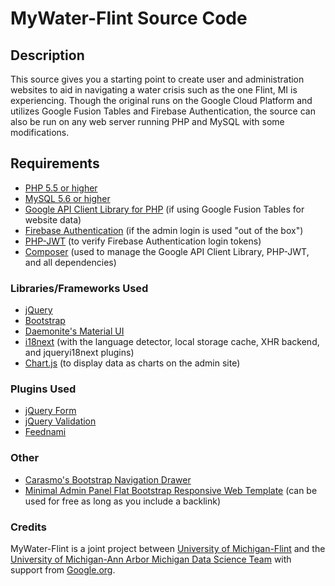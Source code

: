 # MyWater-Flint Source Code #

## Description ##
This source gives you a starting point to create user and administration websites to aid in navigating a water crisis such as the one Flint, MI is experiencing. Though the original runs on the Google Cloud Platform and utilizes Google Fusion Tables and Firebase Authentication, the source can also be run on any web server running PHP and MySQL with some modifications.

## Requirements ##
* [PHP 5.5 or higher](http://www.php.net/)
* [MySQL 5.6 or higher](http://dev.mysql.com/)
* [Google API Client Library for PHP](https://github.com/google/google-api-php-client/) (if using Google Fusion Tables for website data)
* [Firebase Authentication](https://firebase.google.com/) (if the admin login is used "out of the box")
* [PHP-JWT](https://github.com/firebase/php-jwt/) (to verify Firebase Authentication login tokens)
* [Composer](https://getcomposer.org/) (used to manage the Google API Client Library, PHP-JWT, and all dependencies)

### Libraries/Frameworks Used ###
* [jQuery](http://jquery.com/)
* [Bootstrap](https://getbootstrap.com/)
* [Daemonite's Material UI](https://github.com/Daemonite/material/)
* [i18next](http://i18next.com/) (with the language detector, local storage cache, XHR backend, and jqueryi18next plugins)
* [Chart.js](http://www.chartjs.org/) (to display data as charts on the admin site)

### Plugins Used ###
* [jQuery Form](http://malsup.com/jquery/form/)
* [jQuery Validation](http://jqueryvalidation.org/)
* [Feednami](https://github.com/sekando/feednami-client/)

### Other ###
* [Carasmo's Bootstrap Navigation Drawer](https://jsbin.com/seqola/2/edit?html,css,js,output)
* [Minimal Admin Panel Flat Bootstrap Responsive Web Template](https://w3layouts.com/minimal-admin-panel-flat-bootstrap-responsive-web-template/) (can be used for free as long as you include a backlink)

### Credits ###
MyWater-Flint is a joint project between [University of Michigan-Flint](http://www.umflint.edu/) and the [University of Michigan-Ann Arbor Michigan Data Science Team](http://web.eecs.umich.edu/~jabernet/FlintWater/data_dive_summary.html) with support from [Google.org](http://www.google.org/).
